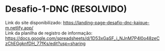 # Desafio-1-DNC (RESOLVIDO)

Link do site disponibilizado: https://landing-page-desafio-dnc-kaique-m.netlify.app/ <br/>
Link da planilha de registro de informação: https://docs.google.com/spreadsheets/d/1D53xGaSF_j_NJnM7P4l0o48zeCzChEGgknfDH_77fKs/edit?usp=sharing
